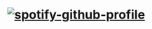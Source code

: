 # [![spotify-github-profile](https://spotify-github-profile.kittinanx.com/api/view?uid=316j2hwh3ggq6chpnspifrouow7e&cover_image=true&theme=natemoo-re&show_offline=false&background_color=ff63a2&interchange=false&bar_color=fdff9c&bar_color_cover=false)](https://github.com/kittinan/spotify-github-profile)
